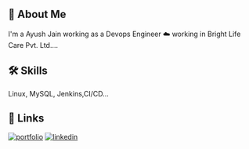 
## 🚀 About Me
I'm a Ayush Jain working as a Devops Engineer ☁️ working in Bright Life Care Pvt. Ltd....


## 🛠 Skills
Linux, MySQL, Jenkins,CI/CD...


## 🔗 Links
[![portfolio](https://img.shields.io/badge/my_portfolio-000?style=for-the-badge&logo=ko-fi&logoColor=white)](https://62dbe9fb95186a0f80e88a52--peaceful-entremet-eef335.netlify.app/##)
[![linkedin](https://img.shields.io/badge/linkedin-0A66C2?style=for-the-badge&logo=linkedin&logoColor=white)](https://www.linkedin.com/in/ayush-jain-654617145/)

